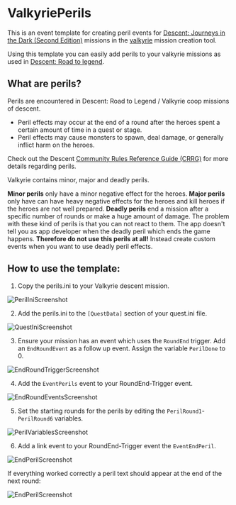 # ValkyriePerils
This is an event template for creating peril events for [Descent: Journeys in the Dark (Second Edition)](https://descent2e.fandom.com) missions in the [valkyrie](https://github.com/NPBruce/valkyrie/wiki) mission creation tool.

Using this template you can easily add perils to your valkyrie missions as used in [Descent: Road to legend](https://www.fantasyflightgames.com/en/news/2016/3/15/road-to-legend/).

## What are perils?
Perils are encountered in Descent: Road to Legend / Valkyrie coop missions of descent. 

- Peril effects may occur at the end of a round after the heroes spent a certain amount of time in a quest or stage.
- Peril effects may cause monsters to spawn, deal damage, or generally inflict harm on the heroes.

Check out the  Descent [Community Rules Reference Guide (CRRG)](https://descent-community.org/index.php/crrg/) for more details regarding perils.

Valkyrie contains minor, major and deadly perils.

**Minor perils** only have a minor negative effect for the heroes.
**Major perils** only have can have heavy negative effects for the heroes and kill heroes if the heroes are not well prepared.
**Deadly perils** end a mission after a specific number of rounds or make a huge amount of damage. The problem with these kind of perils is that you can not react to them. The app doesn't tell you as app developer when the deadly peril which ends the game happens. **Therefore do not use this perils at all!** Instead create custom events when you want to use deadly peril effects.

## How to use the template:

1. Copy the perils.ini to your Valkyrie descent mission.

![PerilIniScreenshot](/Images/perilIni.png)

2. Add the perils.ini to the `[QuestData]` section of your quest.ini file.

![QuestIniScreenshot](/Images/QuestIni.png)

3. Ensure your mission has an event which uses the `RoundEnd` trigger. Add an `EndRoundEvent` as a follow up event. Assign the variable `PerilDone` to 0.

![EndRoundTriggerScreenshot](/Images/EndRoundTrigger.png)

4. Add the `EventPerils` event to your RoundEnd-Trigger event.

![EndRoundEventsScreenshot](/Images/EndRoundEvents.png)

5. Set the starting rounds for the perils by editing the `PerilRound1`-`PerilRound6` variables.

![PerilVariablesScreenshot](/Images/PerilVariables.png)

6. Add a link event to your  RoundEnd-Trigger event the `EventEndPeril`.

![EndPerilScreenshot](/Images/EndPeril.png)

If everything worked correctly a peril text should appear at the end of the next round:

![EndPerilScreenshot](/Images/Peril1.png)
